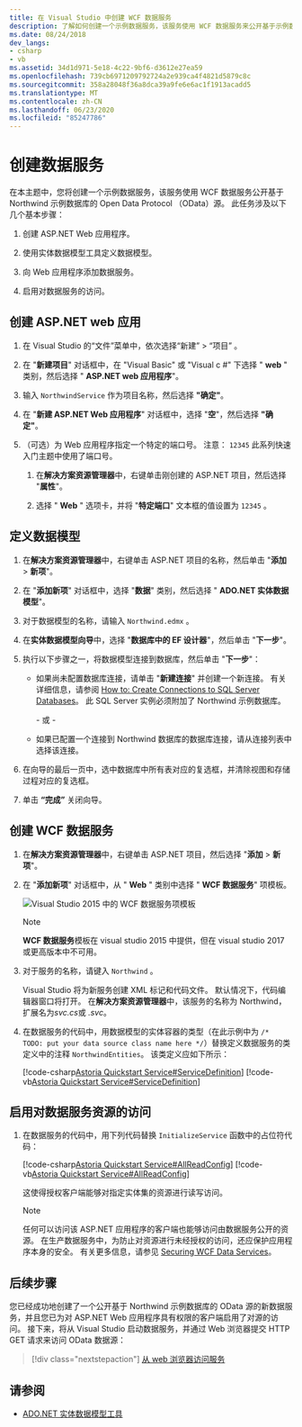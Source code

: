 ```yaml
---
title: 在 Visual Studio 中创建 WCF 数据服务
description: 了解如何创建一个示例数据服务，该服务使用 WCF 数据服务来公开基于示例数据库的 OData 源。
ms.date: 08/24/2018
dev_langs:
- csharp
- vb
ms.assetid: 34d1d971-5e18-4c22-9bf6-d3612e27ea59
ms.openlocfilehash: 739cb6971209792724a2e939ca4f4821d5879c8c
ms.sourcegitcommit: 358a28048f36a8dca39a9fe6e6ac1f1913acadd5
ms.translationtype: MT
ms.contentlocale: zh-CN
ms.lasthandoff: 06/23/2020
ms.locfileid: "85247786"
---
```

# <a name="create-the-data-service"></a>创建数据服务

在本主题中，您将创建一个示例数据服务，该服务使用 WCF 数据服务公开基于 Northwind 示例数据库的 Open Data Protocol （OData）源。 此任务涉及以下几个基本步骤：

1. 创建 ASP.NET Web 应用程序。

2. 使用实体数据模型工具定义数据模型。

3. 向 Web 应用程序添加数据服务。

4. 启用对数据服务的访问。

## <a name="create-the-aspnet-web-app"></a>创建 ASP.NET web 应用

1. 在 Visual Studio 的“文件”菜单中，依次选择“新建” > “项目”    。

1. 在 "**新建项目**" 对话框中，在 "Visual Basic" 或 "Visual c #" 下选择 " **web** " 类别，然后选择 " **ASP.NET web 应用程序**"。

1. 输入 `NorthwindService` 作为项目名称，然后选择 **"确定"**。

1. 在 "**新建 ASP.NET Web 应用程序**" 对话框中，选择 "**空**"，然后选择 **"确定"**。

1. （可选）为 Web 应用程序指定一个特定的端口号。 注意： `12345` 此系列快速入门主题中使用了端口号。

    1. 在**解决方案资源管理器**中，右键单击刚创建的 ASP.NET 项目，然后选择 "**属性**"。

    2. 选择 " **Web** " 选项卡，并将 "**特定端口**" 文本框的值设置为 `12345` 。

## <a name="define-the-data-model"></a>定义数据模型

1. 在**解决方案资源管理器**中，右键单击 ASP.NET 项目的名称，然后单击 "**添加**  >  **新项**"。

2. 在 "**添加新项**" 对话框中，选择 "**数据**" 类别，然后选择 " **ADO.NET 实体数据模型**"。

3. 对于数据模型的名称，请输入 `Northwind.edmx` 。

4. 在**实体数据模型向导**中，选择 "**数据库中的 EF 设计器**"，然后单击 "**下一步**"。

5. 执行以下步骤之一，将数据模型连接到数据库，然后单击 "**下一步**"：

    - 如果尚未配置数据库连接，请单击 "**新建连接**" 并创建一个新连接。 有关详细信息，请参阅 [How to: Create Connections to SQL Server Databases](https://docs.microsoft.com/previous-versions/visualstudio/visual-studio-2008/s4yys16a(v=vs.90))。 此 SQL Server 实例必须附加了 Northwind 示例数据库。

         \- 或 -

    - 如果已配置一个连接到 Northwind 数据库的数据库连接，请从连接列表中选择该连接。

6. 在向导的最后一页中，选中数据库中所有表对应的复选框，并清除视图和存储过程对应的复选框。

7. 单击 **“完成”** 关闭向导。

## <a name="create-the-wcf-data-service"></a>创建 WCF 数据服务

1. 在**解决方案资源管理器**中，右键单击 ASP.NET 项目，然后选择 "**添加**  >  **新项**"。

2. 在 "**添加新项**" 对话框中，从 " **Web** " 类别中选择 " **WCF 数据服务**" 项模板。

   ![Visual Studio 2015 中的 WCF 数据服务项模板](./media/wcf-data-service-item-template.png)

   > [!NOTE]
   > **WCF 数据服务**模板在 visual studio 2015 中提供，但在 visual studio 2017 或更高版本中不可用。

3. 对于服务的名称，请键入 `Northwind` 。

     Visual Studio 将为新服务创建 XML 标记和代码文件。 默认情况下，代码编辑器窗口将打开。 在**解决方案资源管理器**中，该服务的名称为 Northwind，扩展名为*svc.cs*或 *.svc*。

4. 在数据服务的代码中，用数据模型的实体容器的类型（在此示例中为 `/* TODO: put your data source class name here */`）替换定义数据服务的类定义中的注释 `NorthwindEntities`。 该类定义应如下所示：

     [!code-csharp[Astoria Quickstart Service#ServiceDefinition](../../../../samples/snippets/csharp/VS_Snippets_Misc/astoria_quickstart_service/cs/northwind.svc.cs#servicedefinition)]
     [!code-vb[Astoria Quickstart Service#ServiceDefinition](../../../../samples/snippets/visualbasic/VS_Snippets_Misc/astoria_quickstart_service/vb/northwind.svc.vb#servicedefinition)]

## <a name="enable-access-to-data-service-resources"></a>启用对数据服务资源的访问

1. 在数据服务的代码中，用下列代码替换 `InitializeService` 函数中的占位符代码：

     [!code-csharp[Astoria Quickstart Service#AllReadConfig](../../../../samples/snippets/csharp/VS_Snippets_Misc/astoria_quickstart_service/cs/northwind.svc.cs#allreadconfig)]
     [!code-vb[Astoria Quickstart Service#AllReadConfig](../../../../samples/snippets/visualbasic/VS_Snippets_Misc/astoria_quickstart_service/vb/northwind.svc.vb#allreadconfig)]

     这使得授权客户端能够对指定实体集的资源进行读写访问。

    > [!NOTE]
    > 任何可以访问该 ASP.NET 应用程序的客户端也能够访问由数据服务公开的资源。 在生产数据服务中，为防止对资源进行未经授权的访问，还应保护应用程序本身的安全。 有关更多信息，请参见 [Securing WCF Data Services](securing-wcf-data-services.md)。

## <a name="next-steps"></a>后续步骤

您已经成功地创建了一个公开基于 Northwind 示例数据库的 OData 源的新数据服务，并且您已为对 ASP.NET Web 应用程序具有权限的客户端启用了对源的访问。 接下来，将从 Visual Studio 启动数据服务，并通过 Web 浏览器提交 HTTP GET 请求来访问 OData 数据源：

> [!div class="nextstepaction"]
> [从 web 浏览器访问服务](accessing-the-service-from-a-web-browser-wcf-data-services-quickstart.md)

## <a name="see-also"></a>请参阅

- [ADO.NET 实体数据模型工具](https://docs.microsoft.com/previous-versions/dotnet/netframework-4.0/bb399249(v=vs.100))
